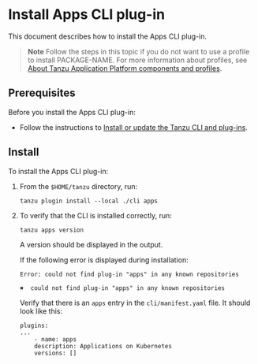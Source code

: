 # Install Apps CLI plug-in

This document describes how to install the Apps CLI plug-in.

> **Note** Follow the steps in this topic if you do not want to use a profile to install PACKAGE-NAME.
> For more information about profiles, see [About Tanzu Application Platform components and
> profiles](../../about-package-profiles.hbs.md).

## <a id='prereqs'></a>Prerequisites

Before you install the Apps CLI plug-in:

- Follow the instructions to [Install or update the Tanzu CLI and plug-ins](../../install-tanzu-cli.md#cli-and-plugin).

## <a id='Install'></a>Install

To install the Apps CLI plug-in:

1. From the `$HOME/tanzu` directory, run:

    ```
    tanzu plugin install --local ./cli apps
    ```

2. To verify that the CLI is installed correctly, run:

    ```
    tanzu apps version
    ```

    A version should be displayed in the output.

    If the following error is displayed during installation:

    ```
    Error: could not find plug-in "apps" in any known repositories

    ✖  could not find plug-in "apps" in any known repositories
    ```

    Verify that there is an `apps` entry in the `cli/manifest.yaml` file. It should look like this:

    ```
    plugins:
    ...
        - name: apps
        description: Applications on Kubernetes
        versions: []
    ```

